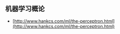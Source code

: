 ## 机器学习概论
- [http://www.hankcs.com/ml/the-perceptron.html](http://www.hankcs.com/ml/the-perceptron.html)
